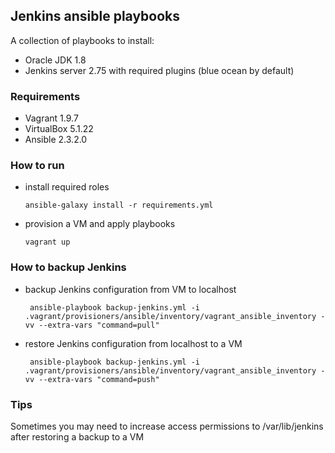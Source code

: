 ## Jenkins ansible playbooks
A collection of playbooks to install:

* Oracle JDK 1.8
* Jenkins server 2.75 with required plugins (blue ocean by default)

### Requirements

* Vagrant 1.9.7
* VirtualBox 5.1.22
* Ansible 2.3.2.0


### How to run

* install required roles

      ansible-galaxy install -r requirements.yml

* provision a VM and apply playbooks

      vagrant up
      
### How to backup Jenkins
     
* backup Jenkins configuration from VM to localhost
       
       ansible-playbook backup-jenkins.yml -i .vagrant/provisioners/ansible/inventory/vagrant_ansible_inventory -vv --extra-vars "command=pull"

* restore Jenkins configuration from localhost to a VM    

       ansible-playbook backup-jenkins.yml -i .vagrant/provisioners/ansible/inventory/vagrant_ansible_inventory -vv --extra-vars "command=push"

### Tips

Sometimes you may need to increase access permissions to /var/lib/jenkins after restoring a backup to a VM


